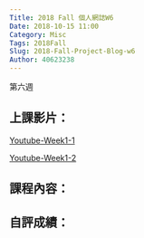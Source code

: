 ```yaml
---
Title: 2018 Fall 個人網誌W6
Date: 2018-10-15 11:00
Category: Misc
Tags: 2018Fall
Slug: 2018-Fall-Project-Blog-w6
Author: 40623238
---
```


第六週

<!-- PELICAN_END_SUMMARY -->

上課影片：
----

[Youtube-Week1-1]()

[Youtube-Week1-2]()

課程內容：
----

自評成績：
----
